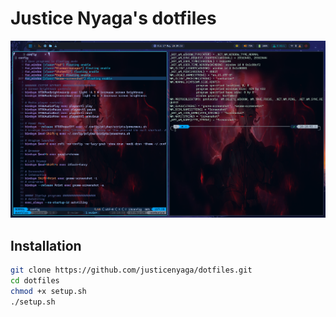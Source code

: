 # Justice Nyaga's dotfiles

![dotfiles](dotfiles.png)

## Installation

```bash
git clone https://github.com/justicenyaga/dotfiles.git
cd dotfiles
chmod +x setup.sh
./setup.sh
```
